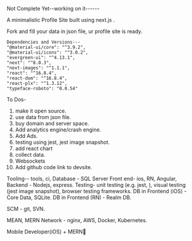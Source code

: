 Not Complete Yet--working on it------

A minimalistic Profile Site built using next.js .

Fork and fill your data in json file, ur profile site is ready.



    Dependencies and Versions---
    "@material-ui/core": "^3.9.2",
    "@material-ui/icons": "^3.0.2",
    "evergreen-ui": "^4.13.1",
    "next": "^8.0.3",
    "next-images": "^1.1.1",
    "react": "^16.8.4",
    "react-dom": "^16.8.4",
    "react-plx": "^1.3.12",
    "typeface-roboto": "0.0.54"



To Dos-
1. make it open source.
2. use data from json file.
3. buy domain and server space.
4. Add analytics engine/crash engine.
5. Add Ads.
6. testing using jest, jest image snapshot.
7. add react chart
8. collect data.
9. Websockets
10. Add github code link to devsite.


Tooling-- tools, ci,
Database - SQL Server
Front end- ios, RN, Angular,
Backend - Nodejs, express.
Testing- unit testing (e.g. jest, ), visual testing (jest image snapshot), browser testing                    frameworks.
DB in Frontend (iOS) - Core Data, SQLite.
DB in Frontend (RN) -  Realm DB.

SCM - git, SVN.


MEAN, MERN 
Network - nginx, AWS,
Docker, Kubernetes.

Mobile Developer(iOS) + MERN💨









